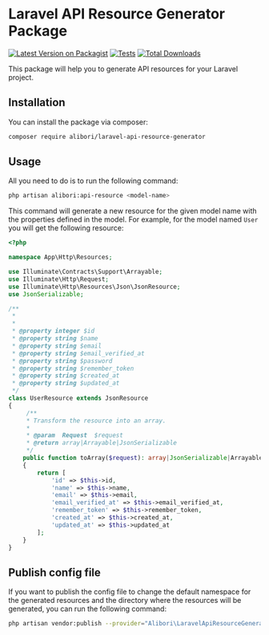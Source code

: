 # Laravel API Resource Generator Package

[![Latest Version on Packagist](https://img.shields.io/packagist/v/alibori/laravel-api-resource-generator.svg?style=flat-square)](https://packagist.org/packages/alibori/laravel-api-resource-generator)
[![Tests](https://img.shields.io/github/actions/workflow/status/alibori/laravel-api-resource-generator/run-tests.yml?branch=main&label=tests&style=flat-square)](https://github.com/alibori/laravel-api-resource-generator/actions/workflows/run-tests.yml)
[![Total Downloads](https://img.shields.io/packagist/dt/alibori/laravel-api-resource-generator.svg?style=flat-square)](https://packagist.org/packages/alibori/laravel-api-resource-generator)

This package will help you to generate API resources for your Laravel project.

## Installation

You can install the package via composer:

```bash
composer require alibori/laravel-api-resource-generator
```

## Usage

All you need to do is to run the following command:

``` bash
php artisan alibori:api-resource <model-name>
```

This command will generate a new resource for the given model name with the properties defined in the model. For example, for the model named `User` you will get the following resource:

``` php
<?php

namespace App\Http\Resources;

use Illuminate\Contracts\Support\Arrayable;
use Illuminate\Http\Request;
use Illuminate\Http\Resources\Json\JsonResource;
use JsonSerializable;

/**
 * 
 *
 * @property integer $id
 * @property string $name
 * @property string $email
 * @property string $email_verified_at
 * @property string $password
 * @property string $remember_token
 * @property string $created_at
 * @property string $updated_at
 */
class UserResource extends JsonResource
{
     /**
     * Transform the resource into an array.
     *
     * @param  Request  $request
     * @return array|Arrayable|JsonSerializable
     */
    public function toArray($request): array|JsonSerializable|Arrayable
    {
        return [
            'id' => $this->id,
            'name' => $this->name,
            'email' => $this->email,
            'email_verified_at' => $this->email_verified_at,
            'remember_token' => $this->remember_token,
            'created_at' => $this->created_at,
            'updated_at' => $this->updated_at
        ];
    }
}

```

## Publish config file

If you want to publish the config file to change the default namespace for the generated resources and the directory where the resources will be generated, you can run the following command:

``` bash
php artisan vendor:publish --provider="Alibori\LaravelApiResourceGenerator\LaravelApiResourceGeneratorServiceProvider" --tag="config"
```
